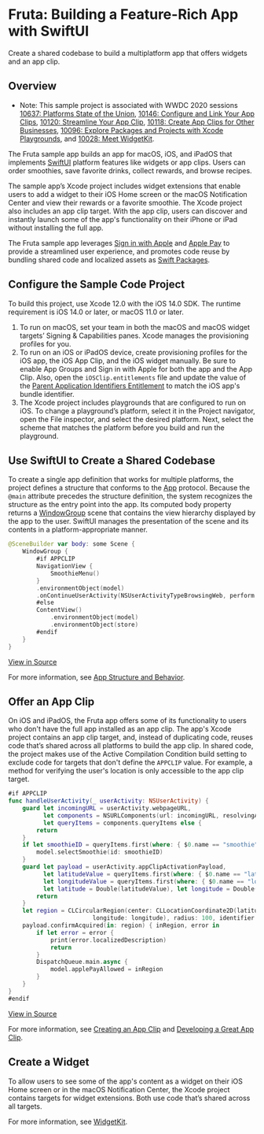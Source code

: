 # Fruta: Building a Feature-Rich App with SwiftUI

Create a shared codebase to build a multiplatform app that offers widgets and an app clip.


## Overview

- Note: This sample project is associated with WWDC 2020 sessions [10637: Platforms State of the Union](https://developer.apple.com/wwdc20/10637/), [10146: Configure and Link Your App Clips](https://developer.apple.com/wwdc20/10146/), [10120: Streamline Your App Clip](https://developer.apple.com/wwdc20/10120/), [10118: Create App Clips for Other Businesses](https://developer.apple.com/wwdc20/10118/), [10096: Explore Packages and Projects with Xcode Playgrounds](https://developer.apple.com/wwdc20/10096/), and [10028: Meet WidgetKit](https://developer.apple.com/wwdc20/10028/).

The Fruta sample app builds an app for macOS, iOS, and iPadOS that implements [SwiftUI](https://developer.apple.com/documentation/swiftui) platform features like widgets or app clips. Users can order smoothies, save favorite drinks, collect rewards, and browse recipes.

The sample app’s Xcode project includes widget extensions that enable users to add a widget to their iOS Home screen or the macOS Notification Center and view their rewards or a favorite smoothie. The Xcode project also includes an app clip target. With the app clip, users can discover and instantly launch some of the app's functionality on their iPhone or iPad without installing the full app.

The Fruta sample app leverages [Sign in with Apple](https://developer.apple.com/documentation/sign_in_with_apple) and [Apple Pay](https://developer.apple.com/documentation/passkit) to provide a streamlined user experience, and promotes code reuse by bundling shared code and localized assets as [Swift Packages](https://developer.apple.com/documentation/swift_packages).

## Configure the Sample Code Project

To build this project, use Xcode 12.0 with the iOS 14.0 SDK. The runtime requirement is iOS 14.0 or later, or macOS 11.0 or later.

1. To run on macOS, set your team in both the macOS and macOS widget targets’ Signing & Capabilities panes. Xcode manages the provisioning profiles for you.
2. To run on an iOS or iPadOS device, create provisioning profiles for the iOS app, the iOS App Clip, and the iOS widget manually. Be sure to enable App Groups and Sign in with Apple for both the app and the App Clip. Also, open the `iOSClip.entitlements` file and update the value of the [Parent Application Identifiers Entitlement](https://developer.apple.com/documentation/bundleresources/entitlements/com_apple_developer_parent-application-identifiers) to match the iOS app's bundle identifier.
3. The Xcode project includes playgrounds that are configured to run on iOS. To change a playground’s platform, select it in the Project navigator, open the File inspector, and select the desired platform. Next, select the scheme that matches the platform before you build and run the playground.

## Use SwiftUI to Create a Shared Codebase

To create a single app definition that works for multiple platforms, the project defines a structure that conforms to the [App](https://developer.apple.com/documentation/swiftui/app) protocol. Because the `@main` attribute precedes the structure definition, the system recognizes the structure as the entry point into the app. Its computed body property returns a [WindowGroup](https://developer.apple.com/documentation/swiftui/windowgroup) scene that contains the view hierarchy displayed by the app to the user. SwiftUI manages the presentation of the scene and its contents in a platform-appropriate manner.

``` swift
@SceneBuilder var body: some Scene {
    WindowGroup {
        #if APPCLIP
        NavigationView {
            SmoothieMenu()
        }
        .environmentObject(model)
        .onContinueUserActivity(NSUserActivityTypeBrowsingWeb, perform: handleUserActivity)
        #else
        ContentView()
            .environmentObject(model)
            .environmentObject(store)
        #endif
    }
}
```
[View in Source](x-source-tag://SingleAppDefinition)

For more information, see [App Structure and Behavior](https://developer.apple.com/documentation/swiftui/app-structure-and-behavior).

## Offer an App Clip 

On iOS and iPadOS, the Fruta app offers some of its functionality to users who don't have the full app installed as an app clip. The app's Xcode project contains an app clip target, and, instead of duplicating code, reuses code that’s shared across all platforms to build the app clip. In shared code, the project makes use of the Active Compilation Condition build setting to exclude code for targets that don't define the `APPCLIP` value. For example, a method for verifying the user's location is only accessible to the app clip target.

``` swift
#if APPCLIP
func handleUserActivity(_ userActivity: NSUserActivity) {
    guard let incomingURL = userActivity.webpageURL,
          let components = NSURLComponents(url: incomingURL, resolvingAgainstBaseURL: true),
          let queryItems = components.queryItems else {
        return
    }
    if let smoothieID = queryItems.first(where: { $0.name == "smoothie" })?.value {
        model.selectSmoothie(id: smoothieID)
    }
    guard let payload = userActivity.appClipActivationPayload,
          let latitudeValue = queryItems.first(where: { $0.name == "latitude" })?.value,
          let longitudeValue = queryItems.first(where: { $0.name == "longitude" })?.value,
          let latitude = Double(latitudeValue), let longitude = Double(longitudeValue) else {
        return
    }
    let region = CLCircularRegion(center: CLLocationCoordinate2D(latitude: latitude,
                        longitude: longitude), radius: 100, identifier: "smoothie_location")
    payload.confirmAcquired(in: region) { inRegion, error in
        if let error = error {
            print(error.localizedDescription)
            return
        }
        DispatchQueue.main.async {
            model.applePayAllowed = inRegion
        }
    }
}
#endif
```
[View in Source](x-source-tag://ActiveCompilationCondition)

For more information, see [Creating an App Clip](https://developer.apple.com/documentation/app_clips/creating_an_app_clip) and [Developing a Great App Clip](https://developer.apple.com/documentation/app_clips/developing_a_great_app_clip).

## Create a Widget

To allow users to see some of the app's content as a widget on their iOS Home screen or in the macOS Notification Center, the Xcode project contains targets for widget extensions. Both use code that’s shared across all targets.

For more information, see [WidgetKit](https://developer.apple.com/documentation/widgetkit).
